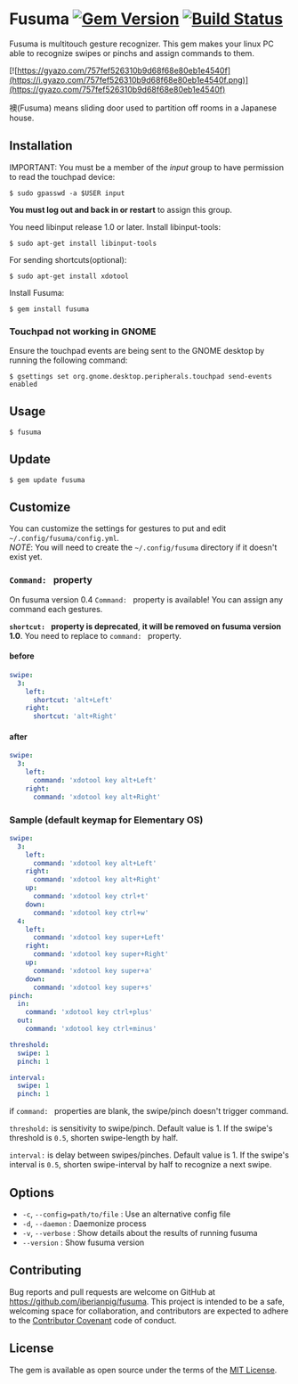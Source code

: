 # Fusuma [![Gem Version](https://badge.fury.io/rb/fusuma.svg)](https://badge.fury.io/rb/fusuma) [![Build Status](https://travis-ci.org/iberianpig/fusuma.svg?branch=master)](https://travis-ci.org/iberianpig/fusuma)

Fusuma is multitouch gesture recognizer.
This gem makes your linux PC able to recognize swipes or pinchs and assign commands to them.

[![https://gyazo.com/757fef526310b9d68f68e80eb1e4540f](https://i.gyazo.com/757fef526310b9d68f68e80eb1e4540f.png)](https://gyazo.com/757fef526310b9d68f68e80eb1e4540f)

襖(Fusuma) means sliding door used to partition off rooms in a Japanese house.

## Installation

IMPORTANT: You must be a member of the _input_ group to have permission
 to read the touchpad device:

    $ sudo gpasswd -a $USER input

**You must log out and back in or restart** to assign this group.

You need libinput release 1.0 or later. Install libinput-tools: 

    $ sudo apt-get install libinput-tools

For sending shortcuts(optional):

    $ sudo apt-get install xdotool

Install Fusuma:

    $ gem install fusuma

### Touchpad not working in GNOME

Ensure the touchpad events are being sent to the GNOME desktop by running the following command:

    $ gsettings set org.gnome.desktop.peripherals.touchpad send-events enabled

## Usage

    $ fusuma

## Update

    $ gem update fusuma

## Customize

You can customize the settings for gestures to put and edit `~/.config/fusuma/config.yml`.  
*NOTE*: You will need to create the `~/.config/fusuma` directory if it doesn't exist yet.

### `Command: ` property
On fusuma version 0.4 `Command: ` property is available!
You can assign any command each gestures.

**`shortcut: ` property is deprecated**, **it will be removed on fusuma version 1.0**.
You need to replace to `command: ` property.


#### before

```yaml
swipe:
  3: 
    left: 
      shortcut: 'alt+Left'
    right: 
      shortcut: 'alt+Right'
```

#### after

```yaml
swipe:
  3: 
    left: 
      command: 'xdotool key alt+Left'
    right: 
      command: 'xdotool key alt+Right'
```

### Sample (default keymap for Elementary OS)

```yaml
swipe:
  3: 
    left: 
      command: 'xdotool key alt+Left'
    right: 
      command: 'xdotool key alt+Right'
    up: 
      command: 'xdotool key ctrl+t'
    down: 
      command: 'xdotool key ctrl+w'
  4:
    left: 
      command: 'xdotool key super+Left'
    right: 
      command: 'xdotool key super+Right'
    up: 
      command: 'xdotool key super+a'
    down: 
      command: 'xdotool key super+s'
pinch:
  in:
    command: 'xdotool key ctrl+plus'
  out:
    command: 'xdotool key ctrl+minus'

threshold:
  swipe: 1
  pinch: 1

interval:
  swipe: 1
  pinch: 1
```

if `command: ` properties are blank, the swipe/pinch doesn't trigger command.

`threshold:` is sensitivity to swipe/pinch. Default value is 1.
If the swipe's threshold is `0.5`, shorten swipe-length by half.

`interval:` is delay between swipes/pinches. Default value is 1.
If the swipe's interval is `0.5`, shorten swipe-interval by half to recognize a next swipe.

## Options

*   `-c`, `--config=path/to/file` : Use an alternative config file
*   `-d`, `--daemon`              : Daemonize process
*   `-v`, `--verbose`             : Show details about the results of running fusuma
*   `--version`                   : Show fusuma version

## Contributing

Bug reports and pull requests are welcome on GitHub at https://github.com/iberianpig/fusuma. This project is intended to be a safe, welcoming space for collaboration, and contributors are expected to adhere to the [Contributor Covenant](http://contributor-covenant.org) code of conduct.


## License

The gem is available as open source under the terms of the [MIT License](http://opensource.org/licenses/MIT).

